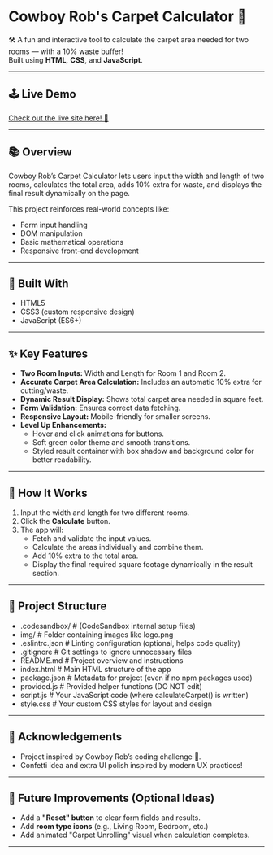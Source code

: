 # Cowboy Rob's Carpet Calculator 🤠

🛠️ A fun and interactive tool to calculate the carpet area needed for two rooms — with a 10% waste buffer!  
Built using **HTML**, **CSS**, and **JavaScript**.

---

## 🕹️ Live Demo
[Check out the live site here! 🚀](https://s-meher.github.io/cowboy-carpet-calculator/)

---

## 📚 Overview
Cowboy Rob’s Carpet Calculator lets users input the width and length of two rooms, calculates the total area, adds 10% extra for waste, and displays the final result dynamically on the page.

This project reinforces real-world concepts like:
- Form input handling
- DOM manipulation
- Basic mathematical operations
- Responsive front-end development

---

## 🔨 Built With
- HTML5
- CSS3 (custom responsive design)
- JavaScript (ES6+)

---

## ✨ Key Features
- **Two Room Inputs:** Width and Length for Room 1 and Room 2.
- **Accurate Carpet Area Calculation:** Includes an automatic 10% extra for cutting/waste.
- **Dynamic Result Display:** Shows total carpet area needed in square feet.
- **Form Validation:** Ensures correct data fetching.
- **Responsive Layout:** Mobile-friendly for smaller screens.
- **Level Up Enhancements:**
  - Hover and click animations for buttons.
  - Soft green color theme and smooth transitions.
  - Styled result container with box shadow and background color for better readability.

---

## 🚀 How It Works
1. Input the width and length for two different rooms.
2. Click the **Calculate** button.
3. The app will:
   - Fetch and validate the input values.
   - Calculate the areas individually and combine them.
   - Add 10% extra to the total area.
   - Display the final required square footage dynamically in the result section.

---

## 📂 Project Structure
- .codesandbox/        # (CodeSandbox internal setup files)
- img/                 # Folder containing images like logo.png
- .eslintrc.json       # Linting configuration (optional, helps code quality)
- .gitignore           # Git settings to ignore unnecessary files
- README.md            # Project overview and instructions
- index.html           # Main HTML structure of the app
- package.json         # Metadata for project (even if no npm packages used)
- provided.js          # Provided helper functions (DO NOT edit)
- script.js            # Your JavaScript code (where calculateCarpet() is written)
- style.css            # Your custom CSS styles for layout and design

---

## 🙌 Acknowledgements
- Project inspired by Cowboy Rob’s coding challenge 🤠.
- Confetti idea and extra UI polish inspired by modern UX practices!

---

## 📢 Future Improvements (Optional Ideas)
- Add a **"Reset" button** to clear form fields and results.
- Add **room type icons** (e.g., Living Room, Bedroom, etc.)
- Add animated "Carpet Unrolling" visual when calculation completes.

---
